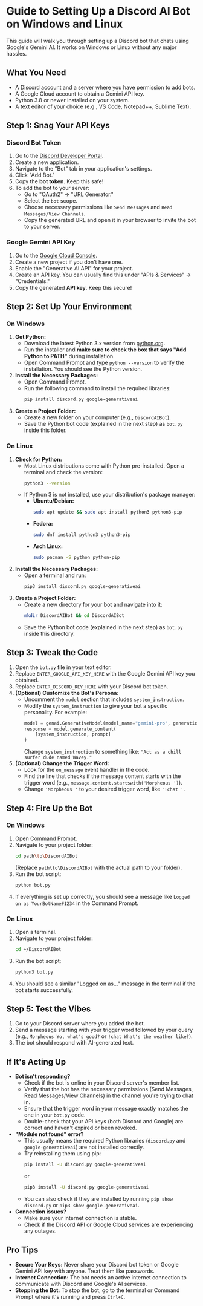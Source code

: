 # Guide to Setting Up a Discord AI Bot on Windows and Linux

This guide will walk you through setting up a Discord bot that chats using Google's Gemini AI. It works on Windows or Linux without any major hassles.

## What You Need

* A Discord account and a server where you have permission to add bots.
* A Google Cloud account to obtain a Gemini API key.
* Python 3.8 or newer installed on your system.
* A text editor of your choice (e.g., VS Code, Notepad++, Sublime Text).

## Step 1: Snag Your API Keys

### Discord Bot Token

1.  Go to the [Discord Developer Portal](https://discord.com/developers/applications).
2.  Create a new application.
3.  Navigate to the "Bot" tab in your application's settings.
4.  Click "Add Bot."
5.  Copy the **bot token**. Keep this safe!
6.  To add the bot to your server:
    * Go to "OAuth2" -> "URL Generator."
    * Select the `bot` scope.
    * Choose necessary permissions like `Send Messages` and `Read Messages/View Channels`.
    * Copy the generated URL and open it in your browser to invite the bot to your server.

### Google Gemini API Key

1.  Go to the [Google Cloud Console](https://console.cloud.google.com/).
2.  Create a new project if you don't have one.
3.  Enable the "Generative AI API" for your project.
4.  Create an API key. You can usually find this under "APIs & Services" -> "Credentials."
5.  Copy the generated **API key**. Keep this secure!

## Step 2: Set Up Your Environment

### On Windows

1.  **Get Python:**
    * Download the latest Python 3.x version from [python.org](https://www.python.org/downloads/).
    * Run the installer and **make sure to check the box that says "Add Python to PATH"** during installation.
    * Open Command Prompt and type `python --version` to verify the installation. You should see the Python version.
2.  **Install the Necessary Packages:**
    * Open Command Prompt.
    * Run the following command to install the required libraries:
        ```bash
        pip install discord.py google-generativeai
        ```
3.  **Create a Project Folder:**
    * Create a new folder on your computer (e.g., `DiscordAIBot`).
    * Save the Python bot code (explained in the next step) as `bot.py` inside this folder.

### On Linux

1.  **Check for Python:**
    * Most Linux distributions come with Python pre-installed. Open a terminal and check the version:
        ```bash
        python3 --version
        ```
    * If Python 3 is not installed, use your distribution's package manager:
        * **Ubuntu/Debian:**
            ```bash
            sudo apt update && sudo apt install python3 python3-pip
            ```
        * **Fedora:**
            ```bash
            sudo dnf install python3 python3-pip
            ```
        * **Arch Linux:**
            ```bash
            sudo pacman -S python python-pip
            ```
2.  **Install the Necessary Packages:**
    * Open a terminal and run:
        ```bash
        pip3 install discord.py google-generativeai
        ```
3.  **Create a Project Folder:**
    * Create a new directory for your bot and navigate into it:
        ```bash
        mkdir DiscordAIBot && cd DiscordAIBot
        ```
    * Save the Python bot code (explained in the next step) as `bot.py` inside this directory.

## Step 3: Tweak the Code

1.  Open the `bot.py` file in your text editor.
2.  Replace `ENTER_GOOGLE_API_KEY_HERE` with the Google Gemini API key you obtained.
3.  Replace `ENTER_DISCORD_KEY_HERE` with your Discord bot token.
4.  **(Optional) Customize the Bot's Persona:**
    * Uncomment the `model` section that includes `system_instruction`.
    * Modify the `system_instruction` to give your bot a specific personality. For example:
        ```python
        model = genai.GenerativeModel(model_name="gemini-pro", generation_config=generation_config)
        response = model.generate_content(
            [system_instruction, prompt]
        )
        ```
        Change `system_instruction` to something like: `"Act as a chill surfer dude named Wavey."`
5.  **(Optional) Change the Trigger Word:**
    * Look for the `on_message` event handler in the code.
    * Find the line that checks if the message content starts with the trigger word (e.g., `message.content.startswith('Morpheous ')`).
    * Change `'Morpheous '` to your desired trigger word, like `'!chat '`.

## Step 4: Fire Up the Bot

### On Windows

1.  Open Command Prompt.
2.  Navigate to your project folder:
    ```bash
    cd path\to\DiscordAIBot
    ```
    (Replace `path\to\DiscordAIBot` with the actual path to your folder).
3.  Run the bot script:
    ```bash
    python bot.py
    ```
4.  If everything is set up correctly, you should see a message like `Logged on as YourBotName#1234` in the Command Prompt.

### On Linux

1.  Open a terminal.
2.  Navigate to your project folder:
    ```bash
    cd ~/DiscordAIBot
    ```
3.  Run the bot script:
    ```bash
    python3 bot.py
    ```
4.  You should see a similar "Logged on as..." message in the terminal if the bot starts successfully.

## Step 5: Test the Vibes

1.  Go to your Discord server where you added the bot.
2.  Send a message starting with your trigger word followed by your query (e.g., `Morpheous Yo, what's good?` or `!chat What's the weather like?`).
3.  The bot should respond with AI-generated text.

## If It's Acting Up

* **Bot isn't responding?**
    * Check if the bot is online in your Discord server's member list.
    * Verify that the bot has the necessary permissions (Send Messages, Read Messages/View Channels) in the channel you're trying to chat in.
    * Ensure that the trigger word in your message exactly matches the one in your `bot.py` code.
    * Double-check that your API keys (both Discord and Google) are correct and haven't expired or been revoked.
* **"Module not found" error?**
    * This usually means the required Python libraries (`discord.py` and `google-generativeai`) are not installed correctly.
    * Try reinstalling them using pip:
        ```bash
        pip install -U discord.py google-generativeai
        ```
        or
        ```bash
        pip3 install -U discord.py google-generativeai
        ```
    * You can also check if they are installed by running `pip show discord.py` or `pip3 show google-generativeai`.
* **Connection issues?**
    * Make sure your internet connection is stable.
    * Check if the Discord API or Google Cloud services are experiencing any outages.

## Pro Tips

* **Secure Your Keys:** Never share your Discord bot token or Google Gemini API key with anyone. Treat them like passwords.
* **Internet Connection:** The bot needs an active internet connection to communicate with Discord and Google's AI services.
* **Stopping the Bot:** To stop the bot, go to the terminal or Command Prompt where it's running and press `Ctrl+C`.
